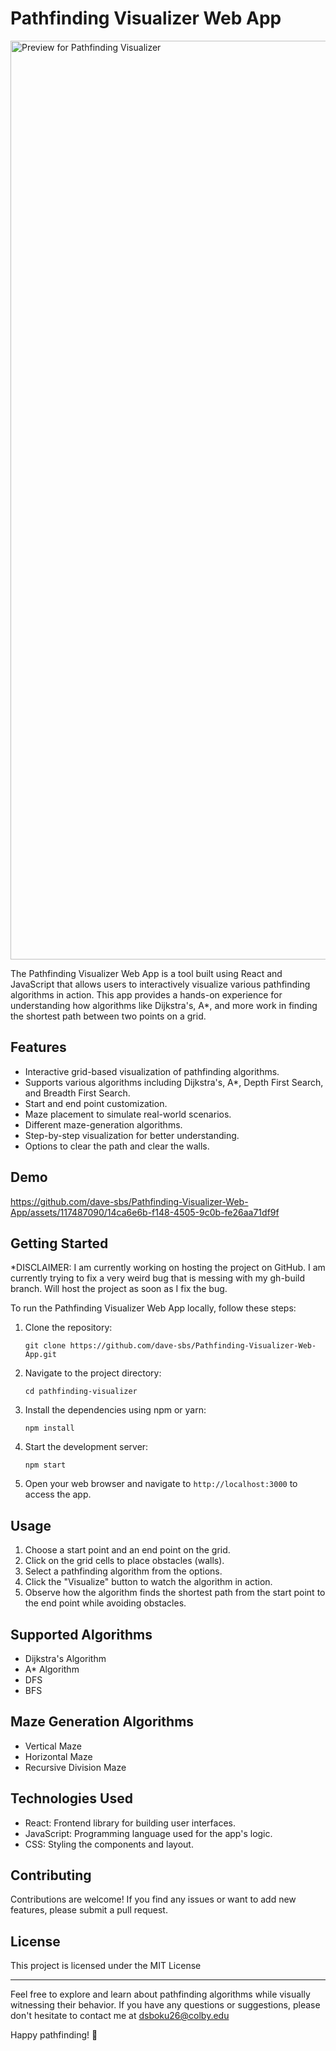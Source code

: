 # Pathfinding Visualizer Web App

<img width="1470" alt="Preview for Pathfinding Visualizer" src="https://github.com/dave-sbs/Pathfinding-Visualizer-Web-App/assets/117487090/1601de5f-a631-4210-837f-8d84b1abbf6a">

The Pathfinding Visualizer Web App is a tool built using React and JavaScript that allows users to interactively visualize various pathfinding algorithms in action. This app provides a hands-on experience for understanding how algorithms like Dijkstra's, A*, and more work in finding the shortest path between two points on a grid.

## Features

- Interactive grid-based visualization of pathfinding algorithms.
- Supports various algorithms including Dijkstra's, A*, Depth First Search, and Breadth First Search.
- Start and end point customization.
- Maze placement to simulate real-world scenarios.
- Different maze-generation algorithms.
- Step-by-step visualization for better understanding.
- Options to clear the path and clear the walls.

## Demo

https://github.com/dave-sbs/Pathfinding-Visualizer-Web-App/assets/117487090/14ca6e6b-f148-4505-9c0b-fe26aa71df9f

## Getting Started

*DISCLAIMER: I am currently working on hosting the project on GitHub. I am currently trying to fix a very weird bug that is messing with my gh-build branch. Will host the project as soon as I fix the bug.

To run the Pathfinding Visualizer Web App locally, follow these steps:

1. Clone the repository:
   ```
   git clone https://github.com/dave-sbs/Pathfinding-Visualizer-Web-App.git
   ```

2. Navigate to the project directory:
   ```
   cd pathfinding-visualizer
   ```

3. Install the dependencies using npm or yarn:
   ```
   npm install
   ```

4. Start the development server:
   ```
   npm start
   ```

5. Open your web browser and navigate to `http://localhost:3000` to access the app.

## Usage

1. Choose a start point and an end point on the grid. 
2. Click on the grid cells to place obstacles (walls).
3. Select a pathfinding algorithm from the options.
4. Click the "Visualize" button to watch the algorithm in action.
5. Observe how the algorithm finds the shortest path from the start point to the end point while avoiding obstacles.

## Supported Algorithms

- Dijkstra's Algorithm
- A* Algorithm
- DFS
- BFS

## Maze Generation Algorithms

- Vertical Maze
- Horizontal Maze
- Recursive Division Maze

## Technologies Used

- React: Frontend library for building user interfaces.
- JavaScript: Programming language used for the app's logic.
- CSS: Styling the components and layout.

## Contributing

Contributions are welcome! If you find any issues or want to add new features, please submit a pull request. 

## License

This project is licensed under the MIT License

---

Feel free to explore and learn about pathfinding algorithms while visually witnessing their behavior. If you have any questions or suggestions, please don't hesitate to contact me at dsboku26@colby.edu

Happy pathfinding! 🚀
